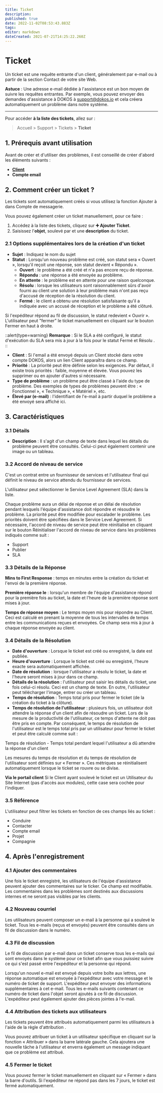 ```yaml
---
title: Ticket
description: 
published: true
date: 2022-11-02T08:53:43.883Z
tags: 
editor: markdown
dateCreated: 2021-07-21T14:25:22.260Z
---
```


# Ticket

Un ticket est une requête entrante d'un client, généralement par e-mail ou à partir de la section Contact de votre site Web.

**Astuce** : Une adresse e-mail dédiée à l'assistance est un bon moyen de suivre les requêtes entrantes. Par exemple, vous pouvez envoyer des demandes d'assistance à DOKOS à support@dokos.io et cela créera automatiquement un problème dans notre système.

---

Pour accéder **à la liste des tickets**, allez sur :

> Accueil > Support > Tickets > **Ticket**

## 1. Prérequis avant utilisation

Avant de créer et d'utiliser des problèmes, il est conseillé de créer d'abord les éléments suivants :

- **[Client](/fr/crm/customer)**
- **Compte email**

## 2. Comment créer un ticket ?

Les tickets sont automatiquement créés si vous utilisez la fonction Ajouter à dans Compte de messagerie.

Vous pouvez également créer un ticket manuellement, pour ce faire :

 1. Accédez à la liste des tickets, cliquez sur **:heavy_plus_sign: Ajouter Ticket**.
 2. Saisissez l'**objet**, soulevé par et une **description** du ticket.
 
### 2.1 Options supplémentaires lors de la création d'un ticket

- **Sujet** : Indiquez le nom du sujet
- **Statut** : Lorsqu'un nouveau problème est créé, son statut sera « Ouvert », lorsqu'il reçoit une réponse, son statut devient « Répondu ».
	- **Ouvert** : le problème a été créé et n'a pas encore reçu de réponse.
	- **Répondu** : une réponse a été envoyée au problème.
	- **En attente** : le problème est en attente pour une raison quelconque.
	- **Résolu** : lorsque les utilisateurs sont raisonnablement sûrs d'avoir fourni au client une solution à leur problème mais n'ont pas reçu d'accusé de réception de la résolution du client.
	- **Fermé** : le client a obtenu une résolution satisfaisante qu'il a indiquée avec un accusé de réception et le problème a été clôturé.

Si l'expéditeur répond au fil de discussion, le statut redevient « Ouvrir ». L'utilisateur peut "fermer" le ticket manuellement en cliquant sur le bouton Fermer en haut à droite.

::alert{type=warning}
**Remarque** : Si le SLA a été configuré, le statut d'exécution du SLA sera mis à jour à la fois pour le statut Fermé et Résolu .
::

- **Client** : Si l'email a été envoyé depuis un Client stocké dans votre compte DOKOS, alors un lien Client apparaîtra dans ce champ.
- **Priorité** : La priorité peut être définie selon les exigences. Par défaut, il existe trois priorités : faible, moyenne et élevée. Vous pouvez les supprimer ou en ajouter d'autres si nécessaire.
- **Type de problème** : un problème peut être classé à l'aide du type de problème. Des exemples de types de problèmes peuvent être : « Fonctionnel », « Technique », « Matériel », etc.
- **Élevé par (e-mail)** : l'identifiant de l'e-mail à partir duquel le problème a été envoyé sera affiché ici.

## 3. Caractéristiques

### 3.1 Détails

- **Description** : Il s'agit d'un champ de texte dans lequel les détails du problème peuvent être consultés. Celui-ci peut également contenir une image ou un tableau.

### 3.2 Accord de niveau de service

C'est un contrat entre un fournisseur de services et l'utilisateur final qui définit le niveau de service attendu du fournisseur de services.

L'utilisateur peut sélectionner le Service Level Agreement (SLA) dans la liste.

Chaque problème aura un délai de réponse et un délai de résolution pendant lesquels l'équipe d'assistance doit répondre et résoudre le problème.
La priorité peut être modifiée pour escalader le problème. Les priorités doivent être spécifiées dans le Service Level Agreement.
Si nécessaire, l'accord de niveau de service peut être réinitialisé en cliquant sur le bouton Réinitialiser l'accord de niveau de service dans les problèmes indiqués comme suit :

- Support
- Publier
- SLA

### 3.3 Détails de la Réponse

**Mins to First Response** : temps en minutes entre la création du ticket et l'envoi de la première réponse.

**Première réponse le** : lorsqu'un membre de l'équipe d'assistance répond pour la première fois au ticket, la date et l'heure de la première réponse sont mises à jour.

**Temps de réponse moyen** : Le temps moyen mis pour répondre au Client. Ceci est calculé en prenant la moyenne de tous les intervalles de temps entre les communications reçues et envoyées. Ce champ sera mis à jour à chaque réponse envoyée au client.

### 3.4 Détails de la Résolution

- **Date d'ouverture** : Lorsque le ticket est créé ou enregistré, la date est publiée.
- **Heure d'ouverture** : Lorsque le ticket est créé ou enregistré, l'heure exacte sera automatiquement affichée.
- **Date de résolution** : lorsque l'utilisateur a résolu le ticket, la date et l'heure seront mises à jour dans ce champ.
- **Détails de la résolution** : l'utilisateur peut saisir les détails du ticket, une fois celui-ci résolu. Ceci est un champ de texte. En outre, l'utilisateur peut télécharger l'image, entrer ou créer un tableau.
- **Temps de résolution** : Temps total pris pour fermer le ticket (de la création du ticket à la clôture).
- **Temps de résolution de l'utilisateur** : plusieurs fois, un utilisateur doit attendre la réponse d'un client afin de résoudre un ticket. Lors de la mesure de la productivité de l'utilisateur, ce temps d'attente ne doit pas être pris en compte. Par conséquent, le temps de résolution de l'utilisateur est le temps total pris par un utilisateur pour fermer le ticket et peut être calculé comme suit :

Temps de résolution - Temps total pendant lequel l'utilisateur a dû attendre la réponse d'un client

Les mesures du temps de résolution et du temps de résolution de l'utilisateur sont définies sur « Fermer ». Ces métriques se réinitialisent automatiquement lorsque le ticket se rouvre ou se divise.

**Via le portail client** 
Si le Client ayant soulevé le ticket est un Utilisateur du Site Internet (pas d'accès aux modules), cette case sera cochée pour l'indiquer.

### 3.5 Référence

L'utilisateur peut filtrer les tickets en fonction de ces champs liés au ticket :

- Conduire
- Contacter
- Compte email
- Projet
- Compagnie

## 4. Après l'enregistrement

### 4.1 Ajouter des commentaires

Une fois le ticket enregistré, les utilisateurs de l'équipe d'assistance peuvent ajouter des commentaires sur le ticker. Ce champ est modifiable. Les commentaires dans les problèmes sont destinés aux discussions internes et ne seront pas visibles par les clients.

### 4.2 Nouveau courriel

Les utilisateurs peuvent composer un e-mail à la personne qui a soulevé le ticket. Tous les e-mails (reçus et envoyés) peuvent être consultés dans un fil de discussion dans le numéro.

### 4.3 Fil de discussion

Le fil de discussion par e-mail dans un ticket conserve tous les e-mails qui sont envoyés dans le système pour ce ticket afin que vous puissiez suivre ce qui s'est passé entre l'expéditeur et la personne qui répond.

Lorsqu'un nouvel e-mail est envoyé depuis votre boîte aux lettres, une réponse automatique est envoyée à l'expéditeur avec votre message et le numéro de ticket de support.
L'expéditeur peut envoyer des informations supplémentaires à cet e-mail.
Tous les e-mails suivants contenant ce numéro de ticket dans l'objet seront ajoutés à ce fil de discussion.
L'expéditeur peut également ajouter des pièces jointes à l'e-mail.

### 4.4 Attribution des tickets aux utilisateurs

Les tickets peuvent être attribués automatiquement parmi les utilisateurs à l'aide de la règle d'attribution .

Vous pouvez attribuer un ticket à un utilisateur spécifique en cliquant sur la fonction « Attribuer » dans la barre latérale gauche. Cela ajoutera une nouvelle tâche à l'utilisateur et enverra également un message indiquant que ce problème est attribué.

### 4.5 Fermer le ticket

Vous pouvez fermer le ticket manuellement en cliquant sur « Fermer » dans la barre d'outils.
Si l'expéditeur ne répond pas dans les 7 jours, le ticket est fermé automatiquement.